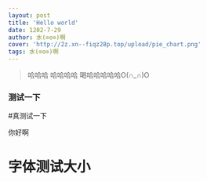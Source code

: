 ```yaml
---
layout: post
title: 'Hello world'
date: 1202-7-29
author: 水(⊙o⊙)啊
cover: 'http://2z.xn--fiqz28p.top/upload/pie_chart.png'
tags: 水(⊙o⊙)啊
---
```


> 哈哈哈
> 哈哈哈哈
> 喝哈哈哈哈哈O(∩_∩)O
### 测试一下
#真测试一下

你好啊


<h1>字体测试大小</h1>
